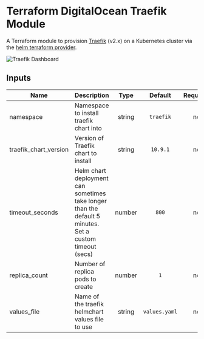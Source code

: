 # Terraform DigitalOcean Traefik Module
A Terraform module to provision [Traefik](https://traefik.io/traefik/) (v2.x) on a Kubernetes cluster via the [helm terraform provider](https://registry.terraform.io/providers/hashicorp/helm/latest).

![Traefik Dashboard](https://res.cloudinary.com/qunux/image/upload/v1641521532/traefik_dashboard_nb0x3p.webp)

## Inputs

| Name | Description | Type | Default | Required |
|------|-------------|:----:|:-----:|:-----:|
| namespace | Namespace to install traefik chart into | string | `traefik` | no |
| traefik_chart_version | Version of Traefik chart to install | string | `10.9.1` | no |
| timeout_seconds | Helm chart deployment can sometimes take longer than the default 5 minutes. Set a custom timeout (secs) | number | `800` | no |
| replica_count | Number of replica pods to create | number | `1` | no |
| values_file | Name of the traefik helmchart values file to use | string | `values.yaml` | no |